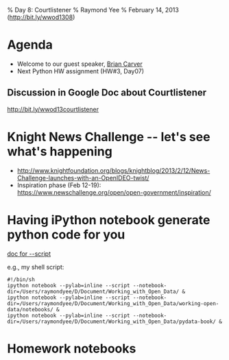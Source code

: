 % Day 8:  Courtlistener 
% Raymond Yee 
% February 14, 2013 (<http://bit.ly/wwod1308>)

# Agenda

* Welcome to our guest speaker, [Brian Carver](http://www.ischool.berkeley.edu/people/faculty/briancarver) 
* Next Python HW assignment (HW#3, Day07)

## Discussion in Google Doc about Courtlistener

<http://bit.ly/wwod13courtlistener>

# Knight News Challenge -- let's see what's happening

* <http://www.knightfoundation.org/blogs/knightblog/2013/2/12/News-Challenge-launches-with-an-OpenIDEO-twist/>
* Inspiration phase (Feb 12-19): <https://www.newschallenge.org/open/open-government/inspiration/>

# Having iPython notebook generate python code for you

[doc for --script](http://ipython.org/ipython-doc/dev/interactive/htmlnotebook.html#importing-or-executing-a-notebook-as-a-normal-python-file)

e.g., my shell script:

    #!/bin/sh
    ipython notebook --pylab=inline --script --notebook-dir=/Users/raymondyee/D/Document/Working_with_Open_Data/ &
    ipython notebook --pylab=inline --script --notebook-dir=/Users/raymondyee/D/Document/Working_with_Open_Data/working-open-data/notebooks/ &
    ipython notebook --pylab=inline --script --notebook-dir=/Users/raymondyee/D/Document/Working_with_Open_Data/pydata-book/ &

# Homework notebooks


